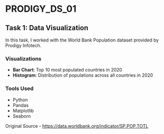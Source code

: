 # PRODIGY_DS_01

## Task 1: Data Visualization

In this task, I worked with the World Bank Population dataset provided by Prodigy Infotech.

### Visualizations
- **Bar Chart**: Top 10 most populated countries in 2020
- **Histogram**: Distribution of populations across all countries in 2020

### Tools Used
- Python  
- Pandas  
- Matplotlib  
- Seaborn  


Original Source - https://data.worldbank.org/indicator/SP.POP.TOTL
